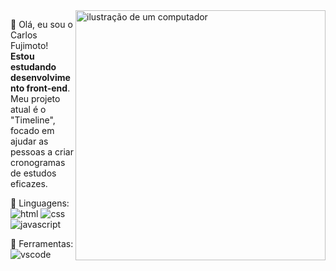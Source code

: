 <img src="https://raw.githubusercontent.com/MicaelliMedeiros/micaellimedeiros/master/image/computer-illustration.png" alt="ilustração de um computador" min-width="400px" max-width="400px" width="400px" align="right">

<p align="left"> 
  👋 Olá, eu sou o Carlos Fujimoto! <strong>Estou estudando desenvolvimento front-end</strong>.<br>
  Meu projeto atual é o "Timeline", focado em ajudar as pessoas a criar cronogramas de estudos eficazes.
</p>

<p align="left">
  🦄 Linguagens:<br> <img src="https://img.shields.io/badge/HTML5-E34F26?style=for-the-badge&logo=html5&logoColor=white" alt="html">
  <img src="https://img.shields.io/badge/CSS3-1572B6?style=for-the-badge&logo=css3&logoColor=white" alt="css">
  <img src="https://img.shields.io/badge/JavaScript-323330?style=for-the-badge&logo=javascript&logoColor=F7DF1E
  " alt="javascript">
</p>

<p align="left">
  💼 Ferramentas: <br> <img src="https://img.shields.io/badge/-Visual%20Studio%20Code-333333?style=flat&logo=visual-studio-code&logoColor=007ACC" alt="vscode">
</p>
